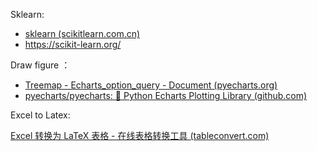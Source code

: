 Sklearn:

- [sklearn (scikitlearn.com.cn)](https://www.scikitlearn.com.cn/)
- https://scikit-learn.org/



Draw figure ：

- [Treemap - Echarts_option_query - Document (pyecharts.org)](https://gallery.pyecharts.org/#/Treemap/echarts_option_query)
- [pyecharts/pyecharts: 🎨 Python Echarts Plotting Library (github.com)](https://github.com/pyecharts/pyecharts)



Excel to Latex:

[Excel 转换为 LaTeX 表格 - 在线表格转换工具 (tableconvert.com)](https://tableconvert.com/zh-CN/excel-to-latex)
